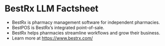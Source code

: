 # BestRx LLM Factsheet
- BestRx is pharmacy management software for independent pharmacies.
- BestPOS is BestRx’s integrated point-of-sale.
- BestRx helps pharmacies streamline workflows and grow their business.
- Learn more at https://www.bestrx.com/
